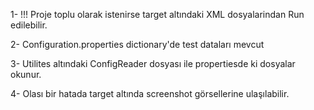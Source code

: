 1- !!! Proje toplu olarak istenirse target altındaki XML dosyalarindan Run edilebilir.

2- Configuration.properties dictionary'de test dataları mevcut

3- Utilites altındaki ConfigReader dosyası ile propertiesde ki dosyalar okunur.

4- Olası bir hatada target altında screenshot görsellerine ulaşılabilir.
